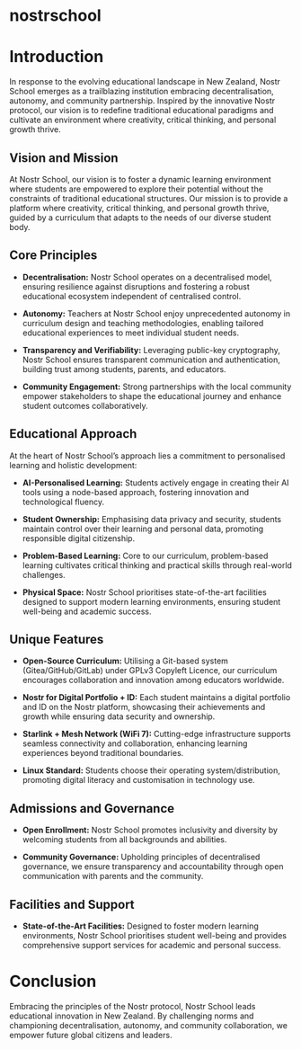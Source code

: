 # nostrschool

# Introduction

In response to the evolving educational landscape in New Zealand, Nostr School emerges as a trailblazing institution embracing decentralisation, autonomy, and community partnership. Inspired by the innovative Nostr protocol, our vision is to redefine traditional educational paradigms and cultivate an environment where creativity, critical thinking, and personal growth thrive.

## Vision and Mission

At Nostr School, our vision is to foster a dynamic learning environment where students are empowered to explore their potential without the constraints of traditional educational structures. Our mission is to provide a platform where creativity, critical thinking, and personal growth thrive, guided by a curriculum that adapts to the needs of our diverse student body.

## Core Principles

- **Decentralisation:** Nostr School operates on a decentralised model, ensuring resilience against disruptions and fostering a robust educational ecosystem independent of centralised control.

- **Autonomy:** Teachers at Nostr School enjoy unprecedented autonomy in curriculum design and teaching methodologies, enabling tailored educational experiences to meet individual student needs.

- **Transparency and Verifiability:** Leveraging public-key cryptography, Nostr School ensures transparent communication and authentication, building trust among students, parents, and educators.

- **Community Engagement:** Strong partnerships with the local community empower stakeholders to shape the educational journey and enhance student outcomes collaboratively.

## Educational Approach

At the heart of Nostr School’s approach lies a commitment to personalised learning and holistic development:

- **AI-Personalised Learning:** Students actively engage in creating their AI tools using a node-based approach, fostering innovation and technological fluency.

- **Student Ownership:** Emphasising data privacy and security, students maintain control over their learning and personal data, promoting responsible digital citizenship.

- **Problem-Based Learning:** Core to our curriculum, problem-based learning cultivates critical thinking and practical skills through real-world challenges.

- **Physical Space:** Nostr School prioritises state-of-the-art facilities designed to support modern learning environments, ensuring student well-being and academic success.

## Unique Features

- **Open-Source Curriculum:** Utilising a Git-based system (Gitea/GitHub/GitLab) under GPLv3 Copyleft Licence, our curriculum encourages collaboration and innovation among educators worldwide.

- **Nostr for Digital Portfolio + ID:** Each student maintains a digital portfolio and ID on the Nostr platform, showcasing their achievements and growth while ensuring data security and ownership.

- **Starlink + Mesh Network (WiFi 7):** Cutting-edge infrastructure supports seamless connectivity and collaboration, enhancing learning experiences beyond traditional boundaries.

- **Linux Standard:** Students choose their operating system/distribution, promoting digital literacy and customisation in technology use.

## Admissions and Governance

- **Open Enrollment:** Nostr School promotes inclusivity and diversity by welcoming students from all backgrounds and abilities.

- **Community Governance:** Upholding principles of decentralised governance, we ensure transparency and accountability through open communication with parents and the community.

## Facilities and Support

- **State-of-the-Art Facilities:** Designed to foster modern learning environments, Nostr School prioritises student well-being and provides comprehensive support services for academic and personal success.

# Conclusion

Embracing the principles of the Nostr protocol, Nostr School leads educational innovation in New Zealand. By challenging norms and championing decentralisation, autonomy, and community collaboration, we empower future global citizens and leaders.
